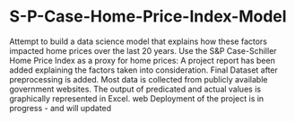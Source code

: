 # S-P-Case-Home-Price-Index-Model
Attempt to build a data science model that explains how these factors impacted home prices over the last 20 years. Use the S&amp;P Case-Schiller Home Price Index as a proxy for home prices:
A project report has been added explaining the factors taken into consideration.
Final Dataset  after preprocessing is added. Most data is collected from publicly available government websites.
The output of predicated and actual values is graphically represented in Excel. 
web Deployment of the project is in progress - and will updated 
